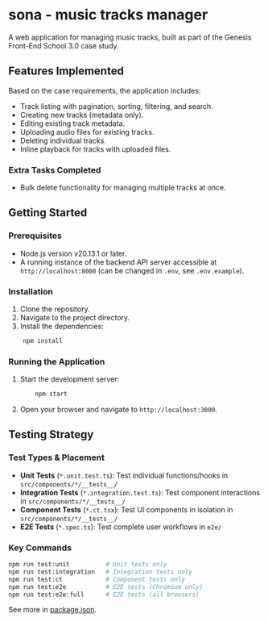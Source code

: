 # sona - music tracks manager

A web application for managing music tracks, built as part of the Genesis Front-End School 3.0 case study.

## Features Implemented

Based on the case requirements, the application includes:

- Track listing with pagination, sorting, filtering, and search.
- Creating new tracks (metadata only).
- Editing existing track metadata.
- Uploading audio files for existing tracks.
- Deleting individual tracks.
- Inline playback for tracks with uploaded files.

### Extra Tasks Completed

- Bulk delete functionality for managing multiple tracks at once.

## Getting Started

### Prerequisites

- Node.js version v20.13.1 or later.
- A running instance of the backend API server accessible at `http://localhost:8000` (can be changed in `.env`, see `.env.example`).

### Installation

1. Clone the repository.
2. Navigate to the project directory.
3. Install the dependencies:

```bash
    npm install
```

### Running the Application

1. Start the development server:

    ```bash
        npm start
    ```

2. Open your browser and navigate to `http://localhost:3000`.

## Testing Strategy

### Test Types & Placement

- **Unit Tests** (`*.unit.test.ts`): Test individual functions/hooks in `src/components/*/__tests__/`
- **Integration Tests** (`*.integration.test.ts`): Test component interactions in `src/components/*/__tests__/`
- **Component Tests** (`*.ct.tsx`): Test UI components in isolation in `src/components/*/__tests__/`
- **E2E Tests** (`*.spec.ts`): Test complete user workflows in `e2e/`

### Key Commands

```bash
npm run test:unit          # Unit tests only
npm run test:integration   # Integration tests only
npm run test:ct            # Component tests only
npm run test:e2e           # E2E tests (Chromium only)
npm run test:e2e:full      # E2E tests (all browsers)
```

See more in [package.json](./package.json).

